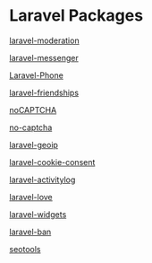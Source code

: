 Laravel Packages
================

[laravel-moderation](https://github.com/hootlex/laravel-moderation)

[laravel-messenger](https://github.com/cmgmyr/laravel-messenger)

[Laravel-Phone](https://github.com/Propaganistas/Laravel-Phone)

[laravel-friendships](https://github.com/hootlex/laravel-friendships)

[noCAPTCHA](https://github.com/ARCANEDEV/noCAPTCHA)

[no-captcha](https://github.com/anhskohbo/no-captcha)

[laravel-geoip](https://github.com/Torann/laravel-geoip)

[laravel-cookie-consent](https://github.com/spatie/laravel-cookie-consent)

[laravel-activitylog](https://github.com/spatie/laravel-activitylog)

[laravel-love](https://github.com/cybercog/laravel-love)

[laravel-widgets](https://github.com/arrilot/laravel-widgets)

[laravel-ban](https://github.com/cybercog/laravel-ban)

[seotools](https://github.com/artesaos/seotools)
